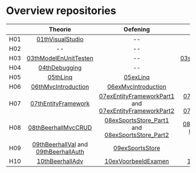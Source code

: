 # Overview repositories
|               | Theorie           | Oefening  | Oplossing|
| ------------- |:-------------:|:-----:|:-------:|
| H01 | [01thVisualStudio](https://github.com/WebIII/01thHelloVisualStudio.git) | -- |  -- |
| H02 | -- | -- |  [02solFibonacci](https://github.com/WebIII/02solFibonacci.git) |
| H03 | [03thModelEnUnitTesten](https://github.com/WebIII/03thModelEnUnitTesten.git) | -- | [03solBlackJack_DomainLayer](https://github.com/WebIII/06exMvcIntroduction.git) |
| H04 | [04thDebugging](https://github.com/WebIII/04thDebugging.git) | -- |  -- |
| H05 | [05thLinq](https://github.com/WebIII/05thLinq.git) | [05exLinq](https://github.com/WebIII/05exLinq.git) |  [05solLinq](https://github.com/WebIII/05exLinq.git) |
| H06 | [06thMvcIntroduction](https://github.com/WebIII/06thMvcIntroduction.git) | [06exMvcIntroduction](https://github.com/WebIII/06exMvcIntroduction.git) |  [06solMvcIntroduction](https://github.com/WebIII/06solMvcIntroduction) |
| H07 | [07thEntityFramework](https://github.com/WebIII/07thEntityFramework.git) | [07exEntityFrameworkPart1](https://github.com/WebIII/07exEntityFrameworkPart1Starterfiles.git) and [07exEntityFrameworkPart2](https://github.com/WebIII/07exEntityFrameworkDeel2Starter) | [07solEntityFrameworkPart1](https://github.com/WebIII/07exEntityFrameworkDeel2Starter)  and [07solEntityFrameworkPart2](https://github.com/WebIII/07exEntityFrameworkDeel2Completed)|
| H08 | [08thBeerhallMvcCRUD](https://github.com/WebIII/08thBeerhallMvcCRUD) | [08exSportsStore_Part1](https://github.com/WebIII/08exSportsStore_Part1) and [08exSportsStore_Part2](https://github.com/WebIII/08exSportsStore_Part2)| [08solSportsStore_Part1](https://github.com/WebIII/08solSportsStore_Part1) and [08solSportsStore_Part2](https://github.com/WebIII/08solSportsStore_Part2)|
| H09 | [09thBeerhallVal](https://github.com/WebIII/09thBeerhallVal) and [09thBeerhallAuth](https://github.com/WebIII/09thBeerhallAuth)| [09exSportsStore](https://github.com/WebIII/09exSportsStore) |  [09solSportsStore](https://github.com/WebIII/09solSportsStore) |
| H10 | [10thBeerhallAdv](https://github.com/WebIII/10thBeerhallAdv) | [10exVoorbeeldExamen](https://github.com/WebIII/10exVoorbeeldExamen) |  [10solxVoorbeeldExamen](https://github.com/WebIII/10solVoorbeeldExamen) |
